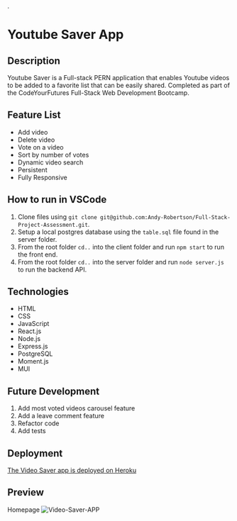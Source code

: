 .
# Youtube Saver App

## Description

Youtube Saver is a Full-stack PERN application that enables Youtube videos to be added to a favorite list that can be easily shared. Completed as part of the CodeYourFutures Full-Stack Web Development Bootcamp.

## Feature List
- Add video
- Delete video
- Vote on a video
- Sort by number of votes
- Dynamic video search
- Persistent
- Fully Responsive

## How to run in VSCode

1. Clone files using `git clone git@github.com:Andy-Robertson/Full-Stack-Project-Assessment.git`.
2. Setup a local postgres database using the ```table.sql``` file found in the server folder.
3. From the root folder `cd..` into the client folder and run `npm start` to run the front end.
4. From the root folder `cd..` into the server folder and run `node server.js` to run the backend API.

## Technologies

- HTML
- CSS
- JavaScript
- React.js
- Node.js
- Express.js
- PostgreSQL
- Moment.js
- MUI

## Future Development

1. Add most voted videos carousel feature
2. Add a leave comment feature
2. Refactor code
3. Add tests

## Deployment

[The Video Saver app is deployed on Heroku](https://youtube-video-saver.herokuapp.com/)

## Preview

Homepage
![Video-Saver-APP](https://andy-robertson.dev/static/media/videoSaver.459b7f27.png)
